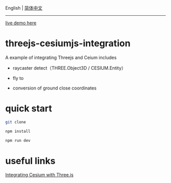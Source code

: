 English | [简体中文](./README-zh_CN.md)

---

[live demo here](https://sadyx.github.io/threejs-cesiumjs-integration/)

# threejs-cesiumjs-integration

A example of integrating Threejs and Ceium includes

-   raycaster detect（THREE.Object3D / CESIUM.Entity）

-   fly to

-   conversion of ground close coordinates

# quick start

```bash
git clone
```

```bash
npm install
```

```bash
npm run dev
```

# useful links

[Integrating Cesium with Three.js](https://cesium.com/blog/2017/10/23/integrating-cesium-with-threejs/)
